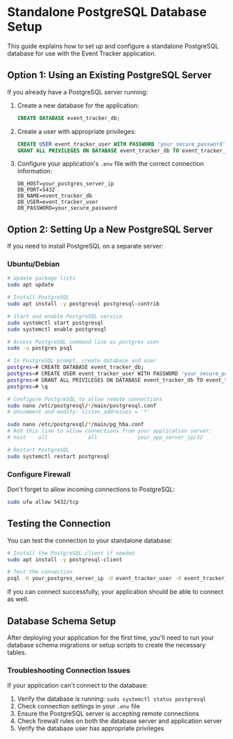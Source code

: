 # Standalone PostgreSQL Database Setup

This guide explains how to set up and configure a standalone PostgreSQL database for use with the Event Tracker application.

## Option 1: Using an Existing PostgreSQL Server

If you already have a PostgreSQL server running:

1. Create a new database for the application:
   ```sql
   CREATE DATABASE event_tracker_db;
   ```

2. Create a user with appropriate privileges:
   ```sql
   CREATE USER event_tracker_user WITH PASSWORD 'your_secure_password';
   GRANT ALL PRIVILEGES ON DATABASE event_tracker_db TO event_tracker_user;
   ```

3. Configure your application's `.env` file with the correct connection information:
   ```
   DB_HOST=your_postgres_server_ip
   DB_PORT=5432
   DB_NAME=event_tracker_db
   DB_USER=event_tracker_user
   DB_PASSWORD=your_secure_password
   ```

## Option 2: Setting Up a New PostgreSQL Server

If you need to install PostgreSQL on a separate server:

### Ubuntu/Debian

```bash
# Update package lists
sudo apt update

# Install PostgreSQL
sudo apt install -y postgresql postgresql-contrib

# Start and enable PostgreSQL service
sudo systemctl start postgresql
sudo systemctl enable postgresql

# Access PostgreSQL command line as postgres user
sudo -u postgres psql

# In PostgreSQL prompt, create database and user
postgres=# CREATE DATABASE event_tracker_db;
postgres=# CREATE USER event_tracker_user WITH PASSWORD 'your_secure_password';
postgres=# GRANT ALL PRIVILEGES ON DATABASE event_tracker_db TO event_tracker_user;
postgres=# \q

# Configure PostgreSQL to allow remote connections
sudo nano /etc/postgresql/*/main/postgresql.conf
# Uncomment and modify: listen_addresses = '*'

sudo nano /etc/postgresql/*/main/pg_hba.conf
# Add this line to allow connections from your application server:
# host    all             all             your_app_server_ip/32         md5

# Restart PostgreSQL
sudo systemctl restart postgresql
```

### Configure Firewall

Don't forget to allow incoming connections to PostgreSQL:

```bash
sudo ufw allow 5432/tcp
```

## Testing the Connection

You can test the connection to your standalone database:

```bash
# Install the PostgreSQL client if needed
sudo apt install -y postgresql-client

# Test the connection
psql -h your_postgres_server_ip -U event_tracker_user -d event_tracker_db
```

If you can connect successfully, your application should be able to connect as well.

## Database Schema Setup

After deploying your application for the first time, you'll need to run your database schema migrations or setup scripts to create the necessary tables.

### Troubleshooting Connection Issues

If your application can't connect to the database:

1. Verify the database is running: `sudo systemctl status postgresql`
2. Check connection settings in your `.env` file
3. Ensure the PostgreSQL server is accepting remote connections
4. Check firewall rules on both the database server and application server
5. Verify the database user has appropriate privileges 